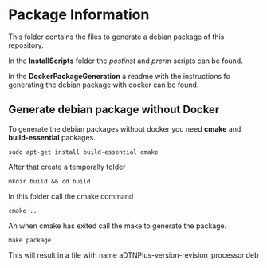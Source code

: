 # Package Information

This folder contains the files to generate a debian package of this repository.

In the **InstallScripts** folder the *postinst* and *prerm* scripts can be found.

In the **DockerPackageGeneration** a readme with the instructions fo generating the debian package with docker can be found.

## Generate debian package without Docker

To generate the debian packages without docker you need **cmake** and **build-essential** packages.

`sudo apt-get install build-essential cmake`

After that create a temporally folder

`mkdir build && cd build`

In this folder call the cmake command

`cmake ..`

An when cmake has exited call the make to generate the package.

`make package`

This will result in a file with name aDTNPlus-version-revision_processor.deb